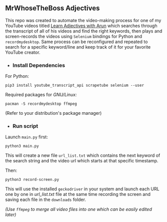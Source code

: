 ﻿## MrWhoseTheBoss Adjectives
This repo was created to automate the video-making process for one of my YouTube videos titled [Learn Adjectives with Arun](https://youtu.be/nO9iG033F3U) which searches through the transcript of all of his videos and find the right keywords, then plays and screen-records the videos using ``Selenium`` bindings for Python and ``recordmydesktop``.
Same process can be reconfigured and repeated to search for a specific keyword/line and keep track of it for your favorite YouTube creator.

 - ### Install Dependencies
 For Python:
 

    pip3 install youtube_transcript_api scrapetube selenium --user
Required packages for *GNU/Linux:*
 

    pacman -S recordmydesktop ffmpeg
	
(Refer to your distribution's package manager)

 - ### Run script
Launch ``main.py`` first:

    python3 main.py
  This will create a new file ``url_list.txt`` which contains the next keyword of the search string and the video url which starts at that specific timestamp.
  
  Then:
  

    python3 record-screen.py

  This will use the installed `geckodriver` in your system and launch each URL one by one in *url_list.txt* file at the same time recording the screen and saving each file in the `downloads` folder.
  
*(Use `ffmpeg` to merge all video files into one which can be easily edited later)*
    

 

